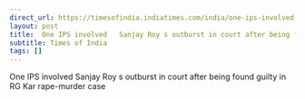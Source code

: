 ```yaml
---
direct_url: https://timesofindia.indiatimes.com/india/one-ips-involved-sanjay-roys-outburst-in-court-after-being-found-guilty-in-rg-kar-rape-murder-case/articleshow/117352445.cms
layout: post
title:  One IPS involved   Sanjay Roy s outburst in court after being found guilty in RG Kar rape-murder case
subtitle: Times of India
tags: []
---
```


 One IPS involved   Sanjay Roy s outburst in court after being found guilty in RG Kar rape-murder case

